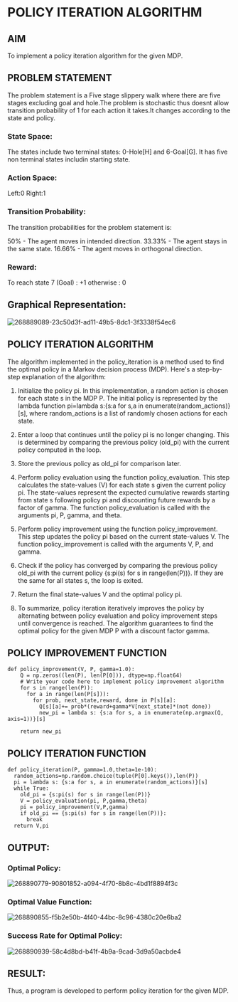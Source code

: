 # POLICY ITERATION ALGORITHM

## AIM

To implement a policy iteration algorithm for the given MDP.

## PROBLEM STATEMENT
The problem statement is a Five stage slippery walk where there are five stages excluding goal and hole.The problem is stochastic thus doesnt allow transition probability of 1 for each action it takes.It changes according to the state and policy.

### State Space:
The states include two terminal states: 0-Hole[H] and 6-Goal[G]. It has five non terminal states includin starting state.

### Action Space:
Left:0
Right:1
### Transition Probability:
The transition probabilities for the problem statement is:

50% - The agent moves in intended direction.
33.33% - The agent stays in the same state.
16.66% - The agent moves in orthogonal direction.
### Reward:
To reach state 7 (Goal) : +1 otherwise : 0

## Graphical Representation:
![268889089-23c50d3f-ad11-49b5-8dc1-3f3338f54ec6](https://github.com/DHARSHINISENTHILKUMAR/policy-iteration-algorithm/assets/113699377/ee665673-e8a5-4632-ac87-e49f93ad7cec)

## POLICY ITERATION ALGORITHM
The algorithm implemented in the policy_iteration is a method used to find the optimal policy in a Markov decision process (MDP). Here's a step-by-step explanation of the algorithm:

1. Initialize the policy pi. In this implementation, a random action is chosen for each state s in the MDP P. The initial policy is represented by the lambda function pi=lambda s:{s:a for s,a in enumerate(random_actions)}[s], where random_actions is a list of randomly chosen actions for each state.

2. Enter a loop that continues until the policy pi is no longer changing. This is determined by comparing the previous policy (old_pi) with the current policy computed in the loop.

3. Store the previous policy as old_pi for comparison later.

4. Perform policy evaluation using the function policy_evaluation. This step calculates the state-values (V) for each state s given the current policy pi. The state-values represent the expected cumulative rewards starting from state s following policy pi and discounting future rewards by a factor of gamma. The function policy_evaluation is called with the arguments pi, P, gamma, and theta.

5. Perform policy improvement using the function policy_improvement. This step updates the policy pi based on the current state-values V. The function policy_improvement is called with the arguments V, P, and gamma.

6. Check if the policy has converged by comparing the previous policy old_pi with the current policy {s:pi(s) for s in range(len(P))}. If they are the same for all states s, the loop is exited.

7. Return the final state-values V and the optimal policy pi.

8. To summarize, policy iteration iteratively improves the policy by alternating between policy evaluation and policy improvement steps until convergence is reached. The algorithm guarantees to find the optimal policy for the given MDP P with a discount factor gamma.
## POLICY IMPROVEMENT FUNCTION
```
def policy_improvement(V, P, gamma=1.0):
    Q = np.zeros((len(P), len(P[0])), dtype=np.float64)
    # Write your code here to implement policy improvement algorithm
    for s in range(len(P)):
      for a in range(len(P[s])):
        for prob, next_state,reward, done in P[s][a]:
          Q[s][a]+= prob*(reward+gamma*V[next_state]*(not done))
          new_pi = lambda s: {s:a for s, a in enumerate(np.argmax(Q, axis=1))}[s]

    return new_pi
```

## POLICY ITERATION FUNCTION
```
def policy_iteration(P, gamma=1.0,theta=1e-10):
  random_actions=np.random.choice(tuple(P[0].keys()),len(P))
  pi = lambda s: {s:a for s, a in enumerate(random_actions)}[s]
  while True:
    old_pi = {s:pi(s) for s in range(len(P))}
    V = policy_evaluation(pi, P,gamma,theta)
    pi = policy_improvement(V,P,gamma)
    if old_pi == {s:pi(s) for s in range(len(P))}:
      break
  return V,pi
```

## OUTPUT:
### Optimal Policy:
![268890779-90801852-a094-4f70-8b8c-4bd1f8894f3c](https://github.com/DHARSHINISENTHILKUMAR/policy-iteration-algorithm/assets/113699377/9f00a024-12a0-4b05-b49d-34b8edca5db3)

### Optimal Value Function:
![268890855-f5b2e50b-4f40-44bc-8c96-4380c20e6ba2](https://github.com/DHARSHINISENTHILKUMAR/policy-iteration-algorithm/assets/113699377/c0c35cd5-81c8-4934-b627-61cc4311f9f0)

### Success Rate for Optimal Policy:
![268890939-58c4d8bd-b41f-4b9a-9cad-3d9a50acbde4](https://github.com/DHARSHINISENTHILKUMAR/policy-iteration-algorithm/assets/113699377/59cb6973-bf44-4ed4-bc96-e60892632bfc)

## RESULT:

Thus, a program is developed to perform policy iteration for the given MDP.
